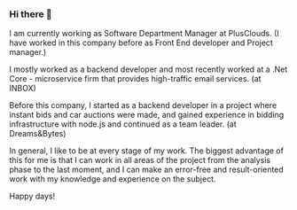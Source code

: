 ### Hi there 👋

I am currently working as Software Department Manager at PlusClouds. (I have worked in this company before as Front End developer and Project manager.)

I mostly worked as a backend developer and most recently worked at a .Net Core - microservice firm that provides high-traffic email services. (at INBOX)

Before this company, I started as a backend developer in a project where instant bids and car auctions were made, and gained experience in bidding infrastructure with node.js and continued as a team leader. (at Dreams&Bytes)

In general, I like to be at every stage of my work. The biggest advantage of this for me is that I can work in all areas of the project from the analysis phase to the last moment, and I can make an error-free and result-oriented work with my knowledge and experience on the subject.

Happy days!
